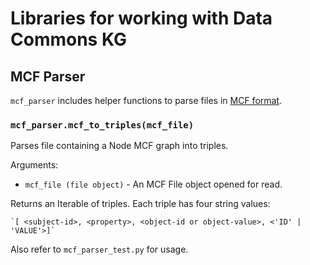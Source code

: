 # Libraries for working with Data Commons KG

## MCF Parser

`mcf_parser` includes helper functions to parse files in [MCF
format](https://github.com/datacommonsorg/data/blob/master/docs/mcf_format.md).

### `mcf_parser.mcf_to_triples(mcf_file)`

Parses file containing a Node MCF graph into triples.

Arguments:

-  `mcf_file (file object)` - An MCF File object opened for read.

Returns an Iterable of triples. Each triple has four string values:

    `[ <subject-id>, <property>, <object-id or object-value>, <'ID' | 'VALUE'>]`

Also refer to `mcf_parser_test.py` for usage.
